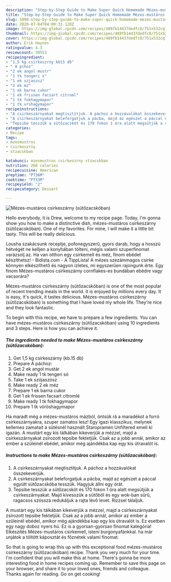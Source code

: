 ```yaml
---
description: "Step-by-Step Guide to Make Super Quick Homemade Mézes-mustáros csirkeszárny (sütőzacskóban)"
title: "Step-by-Step Guide to Make Super Quick Homemade Mézes-mustáros csirkeszárny (sütőzacskóban)"
slug: 1098-step-by-step-guide-to-make-super-quick-homemade-mezes-mustaros-csirkeszarny-sutozacskoban
date: 2020-07-04T04:09:31.120Z
image: https://img-global.cpcdn.com/recipes/489fb14437dedfc8/751x532cq70/mezes-mustaros-csirkeszarny-sutozacskoban-recept-foto.jpg
thumbnail: https://img-global.cpcdn.com/recipes/489fb14437dedfc8/751x532cq70/mezes-mustaros-csirkeszarny-sutozacskoban-recept-foto.jpg
cover: https://img-global.cpcdn.com/recipes/489fb14437dedfc8/751x532cq70/mezes-mustaros-csirkeszarny-sutozacskoban-recept-foto.jpg
author: Erik Haynes
ratingvalue: 4.3
reviewcount: 39553
recipeingredient:
- "1,5 kg csirkeszrny kb15 db"
- " A pchoz"
- "2 ek angol mustr"
- "1 tk tengeri s"
- "1 ek szjaszsz"
- "2 ek mz"
- "1 ek barna cukor"
- "1 ek frissen facsart citroml"
- "1 tk fokhagymapor"
- "1 tk vrshagymapor"
recipeinstructions:
- "A csirkeszárnyakat megtisztítjuk. A páchoz a hozzávalókat összekeverjük."
- "A csirkeszárnyakat beleforgatjuk a pácba, majd az egészet a páccal együtt sütőzacskóba tesszük. Hagyjuk állni egy órát."
- "Tepsibe tesszük a sütőzacskót és 170 fokon 1 óra alatt megsütjük a csirkeszárnyakat. Majd kivesszük a sütőből és egy wok-ban sűrű, ragacsos szósszá redukáljuk a rajta lévő levet. Rizzsel tálaljuk."
categories:
- Recipe
tags:
- mzesmustros
- csirkeszrny
- stzacskban

katakunci: mzesmustros csirkeszrny stzacskban 
nutrition: 268 calories
recipecuisine: American
preptime: "PT36M"
cooktime: "PT33M"
recipeyield: "2"
recipecategory: Dessert

---
```



![Mézes-mustáros csirkeszárny (sütőzacskóban)](https://img-global.cpcdn.com/recipes/489fb14437dedfc8/751x532cq70/mezes-mustaros-csirkeszarny-sutozacskoban-recept-foto.jpg)

Hello everybody, it is Drew, welcome to my recipe page. Today, I'm gonna show you how to make a distinctive dish, mézes-mustáros csirkeszárny (sütőzacskóban). One of my favorites. For mine, I will make it a little bit tasty. This will be really delicious.

Lousha szakácsunk receptje, pofonegyszerű, gyors darab, hogy a hosszú hétvégét ne kelljen a konyhában tölteni, mégis valami szuperfinomat varázsolj az. Ha van otthon egy csirkemell és méz, finom ebédet készíthetsz! - Bidista.com - A TippLista! A mézes szezámmagos csirke könnyen elkészíthető és nagyon ízletes, mi egyszerűen rajongunk érte. Egy finom Mézes-mustáros csirkeszárny cornflakes-es bundában ebédre vagy vacsorára?

Mézes-mustáros csirkeszárny (sütőzacskóban) is one of the most popular of recent trending meals in the world. It is enjoyed by millions every day. It is easy, it's quick, it tastes delicious. Mézes-mustáros csirkeszárny (sütőzacskóban) is something that I have loved my whole life. They're nice and they look fantastic.


To begin with this recipe, we have to prepare a few ingredients. You can have mézes-mustáros csirkeszárny (sütőzacskóban) using 10 ingredients and 3 steps. Here is how you can achieve it.

<!--inarticleads1-->

##### The ingredients needed to make Mézes-mustáros csirkeszárny (sütőzacskóban):

1. Get 1,5 kg csirkeszárny (kb.15 db)
1. Prepare  A páchoz:
1. Get 2 ek angol mustár
1. Make ready 1 tk tengeri só
1. Take 1 ek szójaszósz
1. Make ready 2 ek méz
1. Prepare 1 ek barna cukor
1. Get 1 ek frissen facsart citromlé
1. Make ready 1 tk fokhagymapor
1. Prepare 1 tk vöröshagymapor


Ha maradt még a mézes-mustáros mázból, öntsük rá a maradékot a forró csirkeszárnyakra, szuper zamatos lesz! Egy igazi klasszikus, melynek kellemes zamatait a sütésnél használt Staropramen Unfiltered emeli ki igazán. A mustárt egy kis tálkában kikeverjük a mézzel, majd a csirkeszárnyakat zsírozott tepsibe fektetjük. Csak az a jobb annál, amikor az ember a szüleinél ebédel, amikor még ajándékba kap egy kis útravalót is. 

<!--inarticleads2-->

##### Instructions to make Mézes-mustáros csirkeszárny (sütőzacskóban):

1. A csirkeszárnyakat megtisztítjuk. A páchoz a hozzávalókat összekeverjük.
1. A csirkeszárnyakat beleforgatjuk a pácba, majd az egészet a páccal együtt sütőzacskóba tesszük. Hagyjuk állni egy órát.
1. Tepsibe tesszük a sütőzacskót és 170 fokon 1 óra alatt megsütjük a csirkeszárnyakat. Majd kivesszük a sütőből és egy wok-ban sűrű, ragacsos szósszá redukáljuk a rajta lévő levet. Rizzsel tálaljuk.


A mustárt egy kis tálkában kikeverjük a mézzel, majd a csirkeszárnyakat zsírozott tepsibe fektetjük. Csak az a jobb annál, amikor az ember a szüleinél ebédel, amikor még ajándékba kap egy kis útravalót is. Ez esetben egy nagy doboz nyers hú. Ez is a gyorsan-gyorsan finomat kategória! Elkészítés Mézes-mustáros csirkemell, isteni burgonyafánkkal. ha már unjátok a töltött káposztát és főznétek valami finomat. 

So that is going to wrap this up with this exceptional food mézes-mustáros csirkeszárny (sütőzacskóban) recipe. Thank you very much for your time. I'm confident that you will make this at home. There's gonna be more interesting food in home recipes coming up. Remember to save this page on your browser, and share it to your loved ones, friends and colleague. Thanks again for reading. Go on get cooking!
